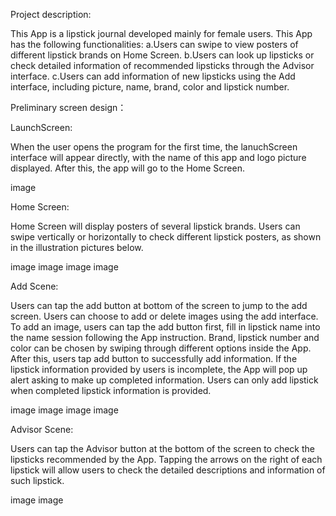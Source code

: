 Project description:

This App is a lipstick journal developed mainly for female users. This App has the following functionalities: a.Users can swipe to view posters of different lipstick brands on Home Screen. b.Users can look up lipsticks or check detailed information of recommended lipsticks through the Advisor interface. c.Users can add information of new lipsticks using the Add interface, including picture, name, brand, color and lipstick number.

Preliminary screen design：

LaunchScreen:

When the user opens the program for the first time, the lanuchScreen interface will appear directly, with the name of this app and logo picture displayed. After this, the app will go to the Home Screen.

image

Home Screen:

Home Screen will display posters of several lipstick brands. Users can swipe vertically or horizontally to check different lipstick posters, as shown in the illustration pictures below.

image image image image

Add Scene:

Users can tap the add button at bottom of the screen to jump to the add screen. Users can choose to add or delete images using the add interface. To add an image, users can tap the add button first, fill in lipstick name into the name session following the App instruction. Brand, lipstick number and color can be chosen by swiping through different options inside the App. After this, users tap add button to successfully add information. If the lipstick information provided by users is incomplete, the App will pop up alert asking to make up completed information. Users can only add lipstick when completed lipstick information is provided.

image image image image

Advisor Scene:

Users can tap the Advisor button at the bottom of the screen to check the lipsticks recommended by the App. Tapping the arrows on the right of each lipstick will allow users to check the detailed descriptions and information of such lipstick.

image image
